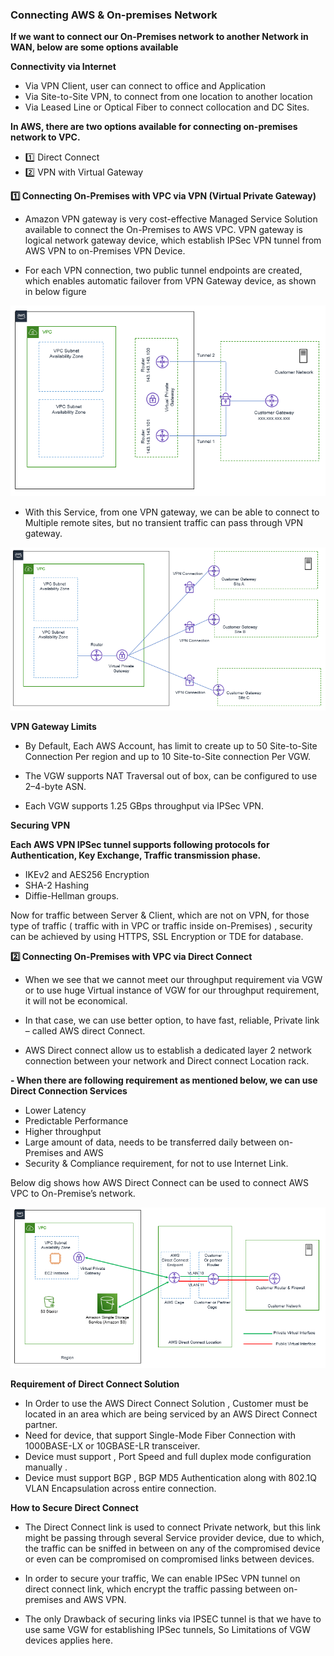 ### Connecting AWS & On-premises Network

**If we want to connect our On-Premises network to another Network in WAN, below are some options available**

**Connectivity via Internet**
- Via VPN Client, user can connect to office and Application
- Via Site-to-Site VPN, to connect from one location to another location
- Via Leased Line or Optical Fiber to connect collocation and DC Sites.


**In AWS, there are two options available for connecting on-premises network to VPC.**

- :one: Direct Connect
- :two: VPN with Virtual Gateway

**:one: Connecting On-Premises with VPC via VPN (Virtual Private Gateway)**
    
   - Amazon VPN gateway is very cost-effective Managed Service Solution available to connect the On-Premises to AWS VPC. VPN gateway is logical network gateway device, which establish IPSec VPN tunnel from AWS VPN to on-Premises VPN Device.

   - For each VPN connection, two public tunnel endpoints are created, which enables automatic failover from VPN Gateway device, as shown in below figure

![](./../img/5.mceu_79841134011630569887240.png)

   - With this Service, from one VPN gateway, we can be able to connect to Multiple remote sites, but no transient traffic can pass through VPN gateway.

![](./../img/6.mceu_51463664721630569902679.png)

**VPN Gateway Limits**
- By Default, Each AWS Account, has limit to create up to 50 Site-to-Site Connection Per region and up to 10 Site-to-Site connection Per VGW.

- The VGW supports NAT Traversal out of box, can be configured to use 2–4-byte ASN.

- Each VGW supports 1.25 GBps throughput via IPSec VPN.   

**Securing VPN**

**Each AWS VPN IPSec tunnel supports following protocols for Authentication, Key Exchange, Traffic transmission phase.**

- IKEv2 and AES256 Encryption
- SHA-2 Hashing
- Diffie-Hellman groups.

Now for traffic between Server & Client, which are not on VPN, for those type of traffic ( traffic with in VPC or traffic inside on-Premises) , security can be achieved by using HTTPS, SSL Encryption or TDE for database.

**:two: Connecting On-Premises with VPC via Direct Connect**

- When we see that we cannot meet our throughput requirement via VGW or to use huge Virtual instance of VGW for our throughput requirement, it will not be economical.

- In that case, we can use better option, to have fast, reliable, Private link – called AWS direct Connect.

- AWS Direct connect allow us to establish a dedicated layer 2 network connection between your network and Direct connect Location rack.

**- When there are following requirement as mentioned below, we can use Direct Connection Services**
  - Lower Latency
  - Predictable Performance
  - Higher throughput
  - Large amount of data, needs to be transferred daily between on-Premises and AWS
  - Security & Compliance requirement, for not to use Internet Link.


Below dig shows how AWS Direct Connect can be used to connect AWS VPC to On-Premise’s network.

![](../img/7.mceu_62655324131630569963014.png)



**Requirement of Direct Connect Solution**

- In Order to use the AWS Direct Connect Solution , Customer must be located in an area which are being serviced by an AWS Direct Connect partner.
- Need for device, that support Single-Mode Fiber Connection with 1000BASE-LX or 10GBASE-LR transceiver.
- Device must support , Port Speed and full duplex mode configuration manually .
- Device must support BGP , BGP MD5 Authentication along with 802.1Q VLAN Encapsulation across entire connection.


**How to Secure Direct Connect**

- The Direct Connect link is used to connect Private network, but this link might be passing through several Service provider device, due to which, the traffic can be sniffed in between on any of the compromised device or even can be compromised on compromised links between devices.

- In order to secure your traffic, We can enable IPSec VPN tunnel on direct connect link, which encrypt the traffic passing between on-premises and AWS VPN.

- The only Drawback of securing links via IPSEC tunnel is that we have to use same VGW for establishing IPSec tunnels, So Limitations of VGW devices applies here.